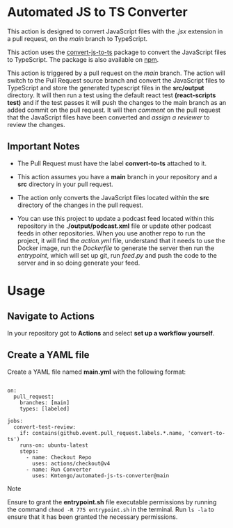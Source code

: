# Automated JS to TS Converter
This action is designed to convert JavaScript files with the _.jsx_ extension in a pull request, on the _main_ branch to TypeScript.

This action uses the [convert-js-to-ts](https://github.com/HardCoreQual/convert-js-to-ts) package to convert the JavaScript files to TypeScript. The package is also available on [npm](https://www.npmjs.com/package/convert-js-to-ts).

This action is triggered by a pull request on the _main_ branch. The action will switch to the Pull Request source branch and convert the JavaScript files to TypeScript and store the generated typescript files in the **src/output** directory. It will then run a test using the default react test **(react-scripts test)** and if the test passes it will push the changes to the main branch as an added commit on the pull request. It will then _comment_ on the pull request that the JavaScript files have been converted and _assign a reviewer_ to review the changes.

## Important Notes
* The Pull Request must have the label **convert-to-ts** attached to it.
* This action assumes you have a **main** branch in your repository and a **src** directory in your pull request.

* The action only converts the JavaScript files located within the **src** directory of the changes in the pull request.

* You can use this project to update a podcast feed located within this repository in the **./output/podcast.xml** file or update other podcast feeds in other repositories. When you use another repo to run the project, it will find the _action.yml_ file, understand that it needs to use the Docker image, run the _Dockerfile_ to generate the server then run the _entrypoint_, which will set up git, run _feed.py_ and push the code to the server and in so doing generate your feed.


# Usage
## Navigate to Actions
In your repository got to **Actions** and select **set up a workflow yourself**.
## Create a YAML file
Create a YAML file named **main.yml** with the following format:

```name: Code Review

on:
  pull_request:
    branches: [main]
    types: [labeled]

jobs:
  convert-test-review:
    if: contains(github.event.pull_request.labels.*.name, 'convert-to-ts')
    runs-on: ubuntu-latest
    steps:
      - name: Checkout Repo
        uses: actions/checkout@v4
      - name: Run Converter
        uses: Kmtengo/automated-js-ts-converter@main
```

> [!NOTE]
> Ensure to grant the **entrypoint.sh** file executable permissions by running the command `chmod -R 775 entrypoint.sh` in the terminal.
> Run `ls -la` to ensure that it has been granted the necessary permissions.
